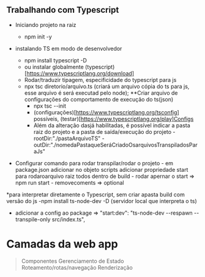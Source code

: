 ## Trabalhando com Typescript

* Iniciando projeto na raiz
    - npm init -y
* instalando TS em modo de desenvolvedor
    - npm install typescript -D
    - ou instalar globalmente (typescript)[https://www.typescriptlang.org/download]

    * Rodar/traduzir tipagem, especificidade do typescript para js 
     - npx tsc diretorio/arquivo.ts (criará um arquivo cópia do ts para js, esse arquivo é será executad pelo node);
        **Criar arquivo de configurações do comportamento de execução do ts(json)
          - npx tsc --init
          - (configurações)[https://www.typescriptlang.org/tsconfig] possíveis, (testar)[https://www.typescriptlang.org/play]Configs
          - Além da alteração dasjá habilitadas, é possível indicar a pasta raiz do projeto e a pasta de saída/execução do projeto
          -rootDir:"./pastaArquivoTS" 
          -outDir:"./nomedaPastaqueSeráCriadoOsarquivosTranspiladosParaJs"

* Configurar comando para rodar transpilar/rodar o projeto
      - em package.json adicionar no objeto scripts adicionar propriedade start para rodaroarquivo raiz todos dentro de build
        - rodar apernar o start => npm run start
        - removecoments => optional

*para interpretar diretamente o Typescript, sem criar apasta build com versão do js
   -npm install ts-node-dev -D (servidor local que interpreta o ts)
   - adicionar a config ao package =>  "start:dev": "ts-node-dev --respawn --transpile-only src/index.ts",


  # Camadas da web app 
   > Componentes
   > Gerenciamento de Estado
   > Roteamento/rotas/navegação
   > Renderização 

  

